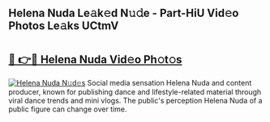 ## Helena Nuda Le𝚊k𝚎d N𝚞𝚍e - Part-HiU Vid𝚎o Photos Le𝚊ks UCtmV

# <h2><a href="http://fbe50v.evod.top/?m=Helena+Nuda">🔗 👉🔴 Helena Nuda Vid𝚎o Ph𝚘t𝚘s</a></h2>

[![Helena Nuda N𝚞d𝚎s](https://i.imgur.com/8V9OHl7.gif)](http://fbe50v.evod.top/?m=Helena+Nuda)
Social media sensation Helena Nuda and content producer, known for publishing dance and lifestyle-related material through viral dance trends and mini vlogs. The public's perception Helena Nuda of a public figure can change over time. 
